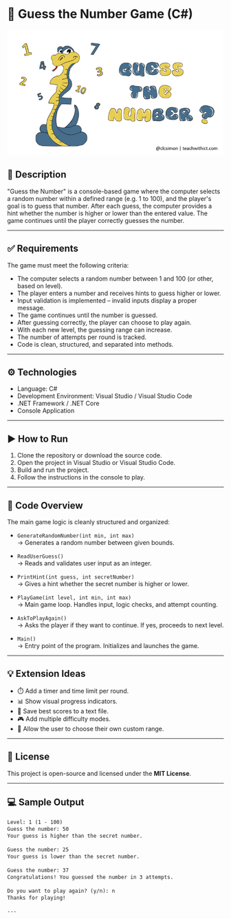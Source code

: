 # 🎯 Guess the Number Game (C#)

![Guess A Number](../Images/guess-the-number.png)

## 📝 Description

"Guess the Number" is a console-based game where the computer selects a random number within a defined range (e.g. 1 to 100), and the player's goal is to guess that number. After each guess, the computer provides a hint whether the number is higher or lower than the entered value. The game continues until the player correctly guesses the number.

---

## ✅ Requirements

The game must meet the following criteria:

- The computer selects a random number between 1 and 100 (or other, based on level).
- The player enters a number and receives hints to guess higher or lower.
- Input validation is implemented – invalid inputs display a proper message.
- The game continues until the number is guessed.
- After guessing correctly, the player can choose to play again.
- With each new level, the guessing range can increase.
- The number of attempts per round is tracked.
- Code is clean, structured, and separated into methods.

---

## ⚙️ Technologies

- Language: C#
- Development Environment: Visual Studio / Visual Studio Code
- .NET Framework / .NET Core
- Console Application

---

## ▶️ How to Run

1. Clone the repository or download the source code.
2. Open the project in Visual Studio or Visual Studio Code.
3. Build and run the project.
4. Follow the instructions in the console to play.

---

## 📂 Code Overview

The main game logic is cleanly structured and organized:

- `GenerateRandomNumber(int min, int max)`  
  → Generates a random number between given bounds.

- `ReadUserGuess()`  
  → Reads and validates user input as an integer.

- `PrintHint(int guess, int secretNumber)`  
  → Gives a hint whether the secret number is higher or lower.

- `PlayGame(int level, int min, int max)`  
  → Main game loop. Handles input, logic checks, and attempt counting.

- `AskToPlayAgain()`  
  → Asks the player if they want to continue. If yes, proceeds to next level.

- `Main()`  
  → Entry point of the program. Initializes and launches the game.

---

## 💡 Extension Ideas

- ⏱️ Add a timer and time limit per round.  
- 📊 Show visual progress indicators.  
- 💾 Save best scores to a text file.  
- 🎮 Add multiple difficulty modes.  
- 🔧 Allow the user to choose their own custom range.

---

  ## 📄 License

This project is open-source and licensed under the **MIT License**.

---

## 💻 Sample Output

```text
Level: 1 (1 - 100)
Guess the number: 50
Your guess is higher than the secret number.

Guess the number: 25
Your guess is lower than the secret number.

Guess the number: 37
Congratulations! You guessed the number in 3 attempts.

Do you want to play again? (y/n): n
Thanks for playing!

---

